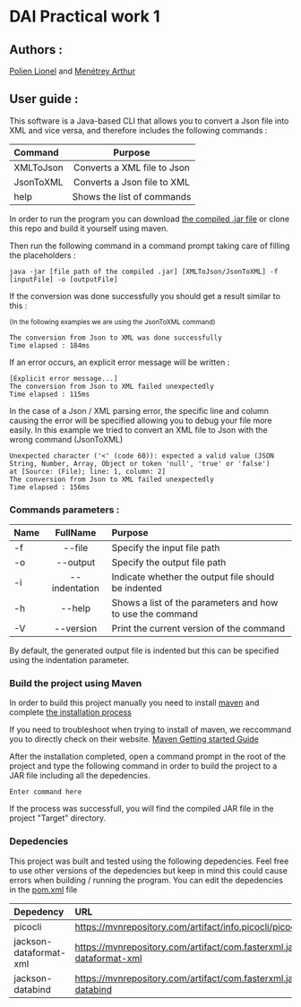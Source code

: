 # DAI Practical work 1

## Authors :
[Polien Lionel](https://github.com/polionel) and [Menétrey Arthur](https://github.com/xenogix)

## User guide :
This software is a Java-based CLI that allows you to convert a Json file into XML and vice versa, and therefore includes the following commands :

| Command   |           Purpose           |
|:----------|:---------------------------:|
| XMLToJson | Converts a XML file to Json |
| JsonToXML | Converts a Json file to XML |
| help      | Shows the list of commands  |

In order to run the program you can download [the compiled .jar file](build/JConvert_20231008_release.jar) or clone this repo and build it yourself using maven.

Then run the following command in a command prompt taking care of filling the placeholders :

```
java -jar [file path of the compiled .jar] [XMLToJson/JsonToXML] -f [inputFile] -o [outputFile]
```

If the conversion was done successfully you should get a result similar to this :

<sup>(In the following examples we are using the JsonToXML command)</sup>

```
The conversion from Json to XML was done successfully
Time elapsed : 184ms
```

If an error occurs, an explicit error message will be written :

```
[Explicit error message...]
The conversion from Json to XML failed unexpectedly
Time elapsed : 115ms
```

In the case of a Json / XML parsing error, the specific line and column causing the error will be specified allowing you to debug your file more easily.
In this example we tried to convert an XML file to Json with the wrong command (JsonToXML)

```
Unexpected character ('<' (code 60)): expected a valid value (JSON String, Number, Array, Object or token 'null', 'true' or 'false')
at [Source: (File); line: 1, column: 2]
The conversion from Json to XML failed unexpectedly
Time elapsed : 156ms
```

### Commands parameters :

| Name |   FullName    | Purpose                                                   |
|:-----|:-------------:|:----------------------------------------------------------|
| -f   |    --file     | Specify the input file path                               |
| -o   |   --output    | Specify the output file path                              |
| -i   | --indentation | Indicate whether the output file should be indented       |
| -h   |    --help     | Shows a list of the parameters and how to use the command |
| -V   |   --version   | Print the current version of the command                  |

By default, the generated output file is indented but this can be specified using the indentation parameter.

### Build the project using Maven

In order to build this project manually you need to install [maven](https://maven.apache.org/) and complete [the installation process](https://maven.apache.org/install.html)

If you need to troubleshoot when trying to install of maven, we reccommand you to directly check on their website. [Maven Getting started Guide](https://maven.apache.org/guides/getting-started/index.html)

After the installation completed, open a command prompt in the root of the project and type the following command in order to build the project to a JAR file including all the depedencies.

```
Enter command here
```

If the process was successfull, you will find the compiled JAR file in the project "Target" directory.


### Depedencies

This project was built and tested using the following depedencies. Feel free to use other versions of the depedencies but keep in mind this could cause errors when building / running the program. You can edit the depedencies in the [pom.xml](pom.xml) file

| Depedency              |   URL                                                                                      | Version |
|:-----------------------|:-------------------------------------------------------------------------------------------|:-------:|
| picocli                | https://mvnrepository.com/artifact/info.picocli/picocli                                    | 4.7.5   |
| jackson-dataformat-xml | https://mvnrepository.com/artifact/com.fasterxml.jackson.dataformat/jackson-dataformat-xml | 2.15.2  |
| jackson-databind       | https://mvnrepository.com/artifact/com.fasterxml.jackson.core/jackson-databind             | 2.15.2  |


